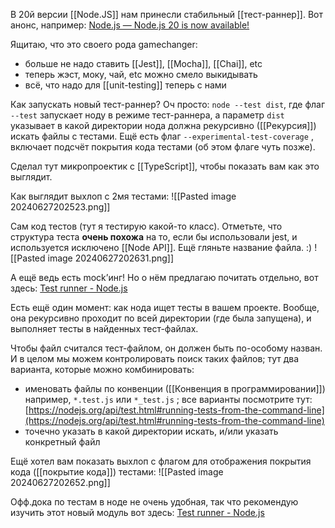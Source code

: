 В 20й версии [[Node.JS]] нам принесли стабильный [[тест-раннер]]. Вот анонс, например: [Node.js — Node.js 20 is now available!](https://nodejs.org/en/blog/announcements/v20-release-announce#stable-test-runner)

Ящитаю, что это своего рода gamechanger:
- больше не надо ставить [[Jest]], [[Mocha]], [[Chai]], etc
- теперь жэст, моку, чай, etc можно смело выкидывать
- всё, что надо для [[unit-testing]] теперь с нами

Как запускать новый тест-раннер? Оч просто: `node --test dist`, где флаг `--test` запускает ноду в режиме тест-раннера, а параметр `dist` указывает в какой директории нода должна рекурсивно ([[Рекурсия]]) искать файлы с тестами. Ещё есть флаг `--experimental-test-coverage` , включает подсчёт покрытия кода тестами (об этом флаге чуть позже).

Сделал тут микропроектик с [[TypeScript]], чтобы показать вам как это выглядит.

Как выглядит выхлоп с 2мя тестами:
![[Pasted image 20240627202523.png]]

Сам код тестов (тут я тестирую какой-то класс). Отметьте, что структура теста **очень похожа** на то, если бы использовали jest, и используется исключено [[Node API]]. Ещё гляньте название файла. :)
![[Pasted image 20240627202631.png]]

А ещё ведь есть mock’инг! Но о нём предлагаю почитать отдельно, вот здесь: [Test runner - Node.js](https://nodejsdev.ru/api/test/#mocking)

Есть ещё один момент: как нода ищет тесты в вашем проекте. Вообще, она рекурсивно проходит по всей директории (где была запущена), и выполняет тесты в найденных тест-файлах.

Чтобы файл считался тест-файлом, он должен быть по-особому назван. И в целом мы можем контролировать поиск таких файлов; тут два варианта, которые можно комбинировать:

- именовать файлы по конвенции ([[Конвенция в программировании]]) например, `*.test.js` или `*_test.js` ; все варианты посмотрите тут: [https://nodejs.org/api/test.html#running-tests-from-the-command-line](https://nodejs.org/api/test.html#running-tests-from-the-command-line)
- точечно указать в какой директории искать, и/или указать конкретный файл

Ещё хотел вам показать выхлоп с флагом для отображения покрытия кода ([[покрытие кода]]) тестами:
![[Pasted image 20240627202652.png]]

Офф.дока по тестам в ноде не очень удобная, так что рекомендую изучить этот новый модуль вот здесь: [Test runner - Node.js](https://nodejsdev.ru/api/test/)